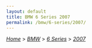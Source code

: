 ```yaml
---
layout: default
title: BMW 6 Series 2007
permalink: /bmw/6-series/2007/
---
```

[*Home*](/) > [*BMW*](/bmw/) > [*6 Series*](/bmw/6-series/) > [*2007*](/bmw/6-series/2007/)

